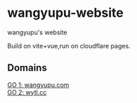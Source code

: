 # wangyupu-website
wangyupu's website  
  
Build on vite+vue,run on cloudflare pages.  

## Domains
[GO 1: wangyupu.com](https://wangyupu.com)  
[GO 2: wytl.cc](https://wytl.cc)  

